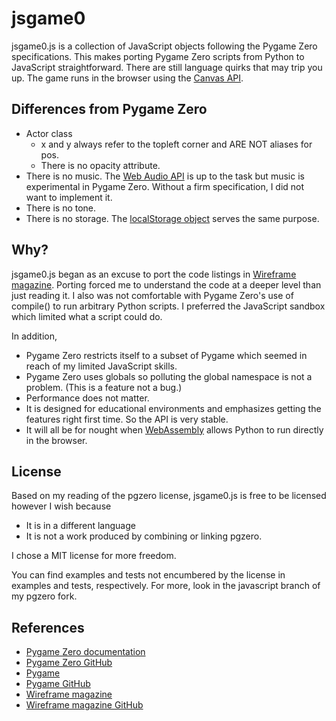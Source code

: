# jsgame0

jsgame0.js is a collection of JavaScript objects following the Pygame Zero specifications.
This makes porting Pygame Zero scripts from Python to JavaScript straightforward.
There are still language quirks that may trip you up.
The game runs in the browser using the [Canvas API](https://developer.mozilla.org/en-US/docs/Web/API/Canvas_API).

## Differences from Pygame Zero

- Actor class
  - x and y always refer to the topleft corner and ARE NOT aliases for pos.
  - There is no opacity attribute.
- There is no music.
  The [Web Audio API](https://developer.mozilla.org/en-US/docs/Web/API/Web_Audio_API) is up to the task but music is experimental in Pygame Zero.
  Without a firm specification, I did not want to implement it.
- There is no tone.
- There is no storage.
  The [localStorage object](https://developer.mozilla.org/en-US/docs/Web/API/Web_Storage_API/Using_the_Web_Storage_API) serves the same purpose.

## Why?

jsgame0.js began as an excuse to port the code listings in [Wireframe magazine](https://wfmag.cc).
Porting forced me to understand the code at a deeper level than just reading it.
I also was not comfortable with Pygame Zero's use of compile() to run arbitrary Python scripts.
I preferred the JavaScript sandbox which limited what a script could do.

In addition,
- Pygame Zero restricts itself to a subset of Pygame which seemed in reach of my limited JavaScript skills.
- Pygame Zero uses globals so polluting the global namespace is not a problem.
  (This is a feature not a bug.)
- Performance does not matter.
- It is designed for educational environments and emphasizes getting the features right first time.
  So the API is very stable.
- It will all be for nought when [WebAssembly](https://developer.mozilla.org/en-US/docs/WebAssembly) allows Python to run directly in the browser.

## License

Based on my reading of the pgzero license, jsgame0.js is free to be licensed however I wish because
- It is in a different language
- It is not a work produced by combining or linking pgzero.

I chose a MIT license for more freedom.

You can find examples and tests not encumbered by the license in examples and tests, respectively.
For more, look in the javascript branch of my pgzero fork.

## References

- [Pygame Zero documentation](https://pygame-zero.readthedocs.io/)
- [Pygame Zero GitHub](https://github.com/lordmauve/pgzero/)
- [Pygame](https://www.pygame.org)
- [Pygame GitHub](https://github.com/pygame/pygame/)
- [Wireframe magazine](https://wfmag.cc)
- [Wireframe magazine GitHub](https://github.com/Wireframe-Magazine/)
